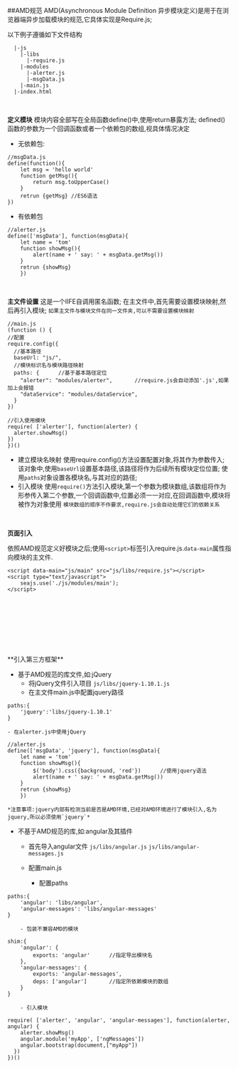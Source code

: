 ##AMD规范
AMD(Asynchronous Module Definition 异步模块定义)是用于在浏览器端异步加载模块的规范,它具体实现是Require.js;

以下例子遵循如下文件结构
```
  |-js
    |-libs
      |-require.js
    |-modules
      |-alerter.js
      |-msgData.js
    |-main.js
  |-index.html
```
<br>

**定义模块**
	模块内容全部写在全局函数define()中,使用return暴露方法;
	defined()函数的参数为一个回调函数或者一个依赖包的数组,视具体情况决定
- 无依赖包:
```
//msgData.js
define(function(){
	let msg = 'hello world'
	function getMsg(){
		return msg.toUpperCase()
	}
	retrun {getMsg}	//ES6语法
})
```
- 有依赖包
```
//alerter.js
define(['msgData'], function(msgData){
	let name = 'tom'
	function showMsg(){
		alert(name + ' say: ' + msgData.getMsg())
	}
	retrun {showMsg}
	})
```
<br>

**主文件设置**
	这是一个IIFE自调用匿名函数;
	在主文件中,首先需要设置模块映射,然后再引入模块;
	`如果主文件与模块文件在同一文件夹,可以不需要设置模块映射`
```
//main.js
(function () {
//配置
require.config({
  //基本路径
  baseUrl: "js/",
  //模块标识名与模块路径映射
  paths: {		//基于基本路径定位
    "alerter": "modules/alerter",		//require.js会自动添加'.js',如果加上会报错
    "dataService": "modules/dataService",
  }
})

//引入使用模块
require( ['alerter'], function(alerter) {
  alerter.showMsg()
})
})()
```
- 建立模块名映射
	使用require.config()方法设置配置对象,将其作为参数传入;
	该对象中,使用`baseUrl`设置基本路径,该路径将作为后续所有模块定位位置;
	使用`paths`对象设置各模块名,与其对应的路径;
- 引入模块
	使用`require()`方法引入模块,第一个参数为模块数组,该数组将作为形参传入第二个参数,一个回调函数中,位置必须一一对应,在回调函数中,模块将被作为对象使用
	`模块数组的顺序不作要求,require.js会自动处理它们的依赖关系`
<br>

**页面引入**

依照AMD规范定义好模块之后;使用`<script>`标签引入require.js.`data-main`属性指向模块的主文件.
```
<script data-main="js/main" src="js/libs/require.js"></script>
<script type="text/javascript">
    seajs.use('./js/modules/main');
</script>

```
<br><br><br>
----
<br>
**引入第三方框架**

- 基于AMD规范的库文件,如:jQuery
	- 将jQuery文件引入项目
	`js/libs/jquery-1.10.1.js`
	- 在主文件main.js中配置jquery路径
```
paths:{
	'jquery':'libs/jquery-1.10.1'
}
```
	- 在alerter.js中使用jQuery
```
//alerter.js
define(['msgData', 'jquery'], function(msgData){
	let name = 'tom'
	function showMsg(){
		$('body').css({background, 'red'})		//使用jquery语法
		alert(name + ' say: ' + msgData.getMsg())
	}
	retrun {showMsg}
	})
```
	*注意事项:jquery内部有检测当前是否是AMD环境,已经对AMD环境进行了模块引入,名为jquery,所以必须使用`jquery`*

- 不基于AMD规范的库,如:angular及其插件
	- 首先导入angular文件
 		`js/libs/angular.js`
    	`js/libs/angular-messages.js`

	- 配置main.js
		- 配置paths
```
paths:{
	'angular': 'libs/angular',
	'angular-messages': 'libs/angular-messages'
}
```		
		- 包装不兼容AMD的模块
```
shim:{
	'angular': {
		exports: 'angular'		//指定导出模块名
	},
	'angular-messages': {
		exports: 'angular-messages',
		deps: ['angular']		//指定所依赖模块的数组
	}
}
```
		- 引入模块
```
require( ['alerter', 'angular', 'angular-messages'], function(alerter, angular) {
    alerter.showMsg()
    angular.module('myApp', ['ngMessages'])
    angular.bootstrap(document,["myApp"])
  })
})()
```
<br><br><br>